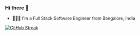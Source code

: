 ### Hi there 👋

- 👩🏻‍💻 I'm a Full Stack Software Engineer from Bangalore, India

[![GitHub Streak](https://streak-stats.demolab.com?user=jayshreeanand&exclude_days=Sun%2CSat)](https://git.io/streak-stats)

<!--
**jayshreeanand/jayshreeanand** is a ✨ _special_ ✨ repository because its `README.md` (this file) appears on your GitHub profile.

Here are some ideas to get you started:

- 🔭 I’m currently working on ...
- 🌱 I’m currently learning ...
- 👯 I’m looking to collaborate on ...
- 🤔 I’m looking for help with ...
- 💬 Ask me about ...
- 📫 How to reach me: ...
- 😄 Pronouns: ...
- ⚡ Fun fact: ...
-->

